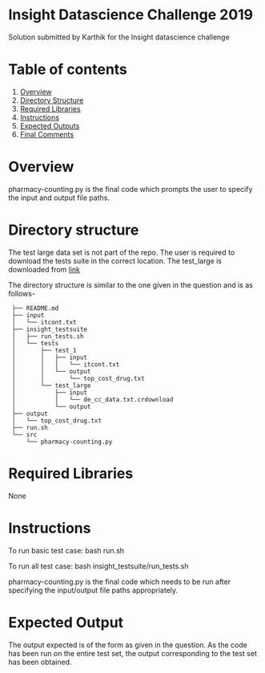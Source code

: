 # Insight Datascience Challenge 2019  
Solution submitted by Karthik for the Insight datascience challenge

# Table of contents
1. [Overview](README.md#Overview)
1. [Directory Structure](README.md#Directory-Structure)
1. [Required Libraries](README.md#Required-Libraries)
1. [Instructions](README.md#Instructions)
1. [Expected Outputs](README.md#Expected-Output)
1. [Final Comments](README.md#Final-Comments)

# Overview
pharmacy-counting.py is the final code which prompts the user to specify the input and output file paths.



# Directory structure
The test large data set is not part of the repo. The user is required to download the tests suite in the correct location. 
The test_large is downloaded from [link](https://drive.google.com/file/d/1fxtTLR_Z5fTO-Y91BnKOQd6J0VC9gPO3/view)

The directory structure is similar to the one given in the question and is as follows-

     ├── README.md
     ├── input
     │   └── itcont.txt
     ├── insight_testsuite
     │   ├── run_tests.sh
     │   └── tests
     │       ├── test_1
     │       │   ├── input
     │       │   │   └── itcont.txt
     │       │   └── output
     │       │       └── top_cost_drug.txt
     │       └── test_large
     │           ├── input
     │           │   └── de_cc_data.txt.crdownload
     │           └── output
     ├── output
     │   └── top_cost_drug.txt
     ├── run.sh
     └── src
         └── pharmacy-counting.py


# Required Libraries
None


# Instructions
To run basic test case:
     bash run.sh

To run all test case:
     bash insight_testsuite/run_tests.sh

pharmacy-counting.py is the final code which needs to be run after specifying the input/output file paths appropriately.

# Expected Output 
The output expected is of the form as given in the question. As the code has been run on the entire test set, the output corresponding to the test set has been obtained.
